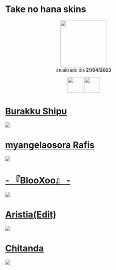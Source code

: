 # Take no hana skins

<p align="center">
   <a href="https://osu.ppy.sh/users/3628613">
    <img src="https://a.ppy.sh/3628613"
         width="150"
         height="150">
   </a>
<br>
  atualizado dia
  <b> 21/04/2023 </b>
</p>
   <p align="center">
   <a href="https://twitter.com/rooivo">
  <img src="https://i.imgur.com/PUQ5uWf.png" 
       width="50" 
       height="50"></a>
  <a href="https://www.twitch.tv/takechan6">
  <img src="https://i.imgur.com/HM030lk.png" 
       width="50" 
       height="50"></a>
<br>
   </p>
   
# [Burakku Shipu](https://github.com/Yumiih/Skins/raw/main/takenohana/Burakku%20Shipu.osk)
[![](https://osu.ppy.sh/ss/19056514/94da)](https://github.com/Yumiih/Skins/raw/main/takenohana/Burakku%20Shipu.osk)

# [myangelaosora Rafis](https://github.com/Yumiih/Skins/raw/main/takenohana/%23%20myangelaosora%20Rafis.osk)
[![](https://osu.ppy.sh/ss/19056518/f6da)](https://github.com/Yumiih/Skins/raw/main/takenohana/%23%20myangelaosora%20Rafis.osk)

# [- 『BlooXoo』 -](https://github.com/Yumiih/Skins/raw/main/takenohana/-%20%E3%80%8EBlooXoo%E3%80%8F%20-.osk)
[![](https://osu.ppy.sh/ss/19056521/11c7)](https://github.com/Yumiih/Skins/raw/main/takenohana/-%20%E3%80%8EBlooXoo%E3%80%8F%20-.osk)

# [Aristia(Edit)](https://github.com/Yumiih/Skins/raw/main/takenohana/Aristia(Edit).osk)
[![](https://osu.ppy.sh/ss/19056523/ef97)](https://github.com/Yumiih/Skins/raw/main/takenohana/Aristia(Edit).osk)

# [Chitanda](https://github.com/Yumiih/Skins/raw/main/takenohana/Chitanda.osk)
[![](https://osu.ppy.sh/ss/19056526/0d44)](https://github.com/Yumiih/Skins/raw/main/takenohana/Chitanda.osk)
